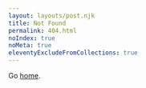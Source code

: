 ```yaml
---
layout: layouts/post.njk
title: Not Found
permalink: 404.html
noIndex: true
noMeta: true
eleventyExcludeFromCollections: true
---
```


Go <a href="{{ '/' | url }}">home</a>.

